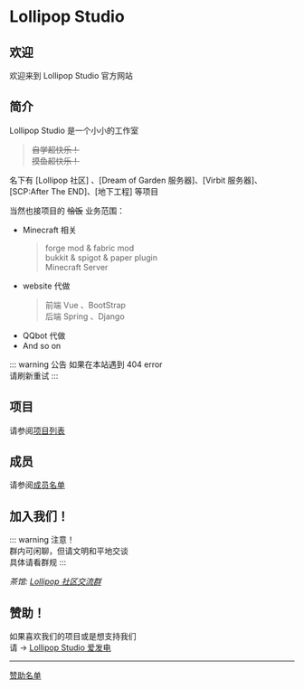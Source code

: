 # Lollipop Studio

## 欢迎

欢迎来到 Lollipop Studio 官方网站   

## 简介

Lollipop Studio 是一个小小的工作室  

> ~~自学超快乐！   
> 摸鱼超快乐！~~


名下有 [Lollipop 社区] 、[Dream of Garden 服务器]、[Virbit 服务器]、 [SCP:After The END]、[地下工程] 等项目   

当然也接项目的 ~~恰饭~~ 
业务范围：
- Minecraft 相关
    > forge mod & fabric mod   
    > bukkit & spigot & paper plugin   
    > Minecraft Server
- website 代做
    > 前端 Vue 、BootStrap   
    > 后端 Spring 、Django
- QQbot 代做
- And so on

::: warning 公告
如果在本站遇到 404 error   
请刷新重试
:::

## 项目

请参阅[项目列表](/guide/projectList.html)

## 成员

请参阅[成员名单](/guide/memberList.html)

## 加入我们！

::: warning 注意！   
 群内可闲聊，但请文明和平地交谈   
 具体请看群规
:::

*茶馆: [Lollipop 社区交流群](https://qm.qq.com/cgi-bin/qm/qr?k=gzq4MdK0cEy9k1MkKTILkCL__B17kFBD&jump_from=webapi)*

## 赞助！
如果喜欢我们的项目或是想支持我们   
请 -> [Lollipop Studio 爱发电](https://afdian.net/@binglingsama)

---

[赞助名单](/guide/thanks.html)
